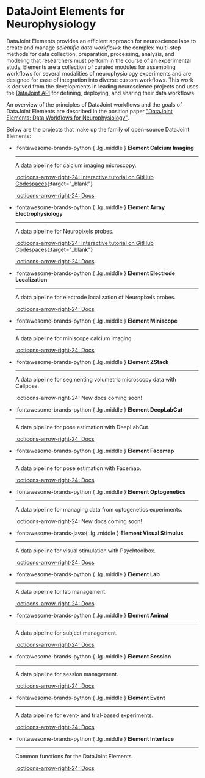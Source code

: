# DataJoint Elements for Neurophysiology

DataJoint Elements provides an efficient approach for neuroscience labs to create and
manage _scientific data workflows_: the complex multi-step methods for data collection,
preparation, processing, analysis, and modeling that researchers must perform in the
course of an experimental study. Elements are a collection of curated modules for
assembling workflows for several modalities of neurophysiology experiments
and are designed for ease of integration into diverse custom workflows. This work is
derived from the developments in leading neuroscience projects and uses the
[DataJoint API](../core) for defining, deploying, and sharing their data workflows.

An overview of the principles of DataJoint workflows and the goals of DataJoint
Elements are described in the position paper
["DataJoint Elements: Data Workflows for Neurophysiology"](https://www.biorxiv.org/content/10.1101/2021.03.30.437358v2).

Below are the projects that make up the family of open-source DataJoint Elements:

<div class="grid cards" markdown>

-   :fontawesome-brands-python:{ .lg .middle } **Element Calcium Imaging**

    ---

    A data pipeline for calcium imaging microscopy.

    [:octicons-arrow-right-24: Interactive tutorial on GitHub
    Codespaces](https://github.com/datajoint/workflow-calcium-imaging#interactive-tutorial){:target="_blank"}

    [:octicons-arrow-right-24: Docs](./element-calcium-imaging/)

-   :fontawesome-brands-python:{ .lg .middle } **Element Array Electrophysiology**

    ---

    A data pipeline for Neuropixels probes.

    [:octicons-arrow-right-24: Interactive tutorial on GitHub
    Codespaces](https://github.com/datajoint/workflow-array-ephys#interactive-tutorial){:target="_blank"}

    [:octicons-arrow-right-24: Docs](./element-array-ephys/)

-   :fontawesome-brands-python:{ .lg .middle } **Element Electrode Localization**

    ---

    A data pipeline for electrode localization of Neuropixels probes.

    [:octicons-arrow-right-24: Docs](./element-electrode-localization/)

-   :fontawesome-brands-python:{ .lg .middle } **Element Miniscope**

    ---

    A data pipeline for miniscope calcium imaging.

    [:octicons-arrow-right-24: Docs](./element-miniscope/)

-   :fontawesome-brands-python:{ .lg .middle } **Element ZStack**

    ---

    A data pipeline for segmenting volumetric microscopy data with Cellpose.

    :octicons-arrow-right-24: New docs coming soon!

-   :fontawesome-brands-python:{ .lg .middle } **Element DeepLabCut**

    ---

    A data pipeline for pose estimation with DeepLabCut.

    [:octicons-arrow-right-24: Docs](./element-deeplabcut/)

-   :fontawesome-brands-python:{ .lg .middle } **Element Facemap**

    ---

    A data pipeline for pose estimation with Facemap.

    [:octicons-arrow-right-24: Docs](./element-facemap/)

-   :fontawesome-brands-python:{ .lg .middle } **Element Optogenetics**

    ---

    A data pipeline for managing data from optogenetics experiments.

    :octicons-arrow-right-24: New docs coming soon!

-   :fontawesome-brands-java:{ .lg .middle } **Element Visual Stimulus**

    ---

    A data pipeline for visual stimulation with Psychtoolbox.

    [:octicons-arrow-right-24: Docs](./element-visual-stimulus/)

-   :fontawesome-brands-python:{ .lg .middle } **Element Lab**

    ---

    A data pipeline for lab management.

    [:octicons-arrow-right-24: Docs](./element-lab/)

-   :fontawesome-brands-python:{ .lg .middle } **Element Animal**

    ---

    A data pipeline for subject management.

    [:octicons-arrow-right-24: Docs](./element-animal/)

-   :fontawesome-brands-python:{ .lg .middle } **Element Session**

    ---

    A data pipeline for session management.

    [:octicons-arrow-right-24: Docs](./element-session/)

-   :fontawesome-brands-python:{ .lg .middle } **Element Event**

    ---

    A data pipeline for event- and trial-based experiments.

    [:octicons-arrow-right-24: Docs](./element-event/)

-   :fontawesome-brands-python:{ .lg .middle } **Element Interface**

    ---

    Common functions for the DataJoint Elements.

    [:octicons-arrow-right-24: Docs](./element-interface/)

</div>
